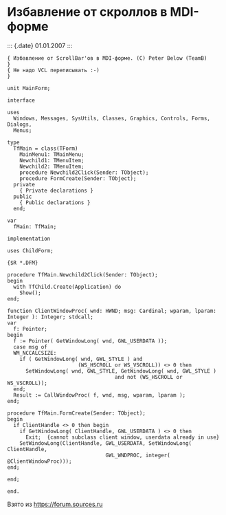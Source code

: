 Избавление от скроллов в MDI-форме
==================================

::: {.date}
01.01.2007
:::

    { Избавление от ScrollBar'ов в MDI-форме. (С) Peter Below (TeamB)              }
    { Не надо VCL переписывать :-)                                                 }
     
    unit MainForm;
     
    interface
     
    uses
      Windows, Messages, SysUtils, Classes, Graphics, Controls, Forms, Dialogs,
      Menus;
     
    type
      TfMain = class(TForm)
        MainMenu1: TMainMenu;
        Newchild1: TMenuItem;
        Newchild2: TMenuItem;
        procedure Newchild2Click(Sender: TObject);
        procedure FormCreate(Sender: TObject);
      private
        { Private declarations }
      public
        { Public declarations }
      end;
     
    var
      fMain: TfMain;
     
    implementation
     
    uses ChildForm;
     
    {$R *.DFM}
     
    procedure TfMain.Newchild2Click(Sender: TObject);
    begin
      with TfChild.Create(Application) do
        Show();
    end;
     
    function ClientWindowProc( wnd: HWND; msg: Cardinal; wparam, lparam: Integer ): Integer; stdcall;
    var
      f: Pointer;
    begin
      f := Pointer( GetWindowLong( wnd, GWL_USERDATA ));
      case msg of
      WM_NCCALCSIZE:
        if ( GetWindowLong( wnd, GWL_STYLE ) and
                           (WS_HSCROLL or WS_VSCROLL)) <> 0 then
          SetWindowLong( wnd, GWL_STYLE, GetWindowLong( wnd, GWL_STYLE )
                                       and not (WS_HSCROLL or WS_VSCROLL));
      end;
      Result := CallWindowProc( f, wnd, msg, wparam, lparam );
    end;
     
    procedure TfMain.FormCreate(Sender: TObject);
    begin
      if ClientHandle <> 0 then begin
        if GetWindowLong( ClientHandle, GWL_USERDATA ) <> 0 then
          Exit;  {cannot subclass client window, userdata already in use}
        SetWindowLong(ClientHandle, GWL_USERDATA, SetWindowLong( ClientHandle,
                                    GWL_WNDPROC, integer( @ClientWindowProc)));
    end;
     
    end;
     
    end.

Взято из <https://forum.sources.ru>
